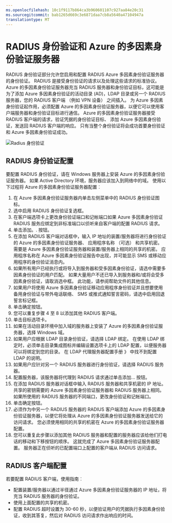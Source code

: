 ```yaml
---
ms.openlocfilehash: 10c1f9117b864ca3b960601107c927aa84e20c31
ms.sourcegitcommit: bab1265d669c3e6871daa7cb8a5640a47104947a
translationtype: MT
---
```

<properties 
    pageTitle="RADIUS 身份验证和 Azure 的多因素身份验证服务器" 
    description="这是部署 RADIUS 身份验证和 Azure 多因素身份验证服务器将协助 Azure 的多因素身份验证页。" 
    services="multi-factor-authentication" 
    documentationCenter="" 
    authors="billmath" 
    manager="stevenpo" 
    editor="curtand"/>

<tags 
    ms.service="multi-factor-authentication" 
    ms.workload="identity" 
    ms.tgt_pltfrm="na" 
    ms.devlang="na" 
    ms.topic="article" 
    ms.date="08/24/2015" 
    ms.author="billmath"/>



# RADIUS 身份验证和 Azure 的多因素身份验证服务器

RADIUS 身份验证部分允许您启用和配置 RADIUS Azure 多因素身份验证服务器的身份验证。 RADIUS 是接受身份验证的请求以及处理这些请求的标准协议。 Azure 的多因素身份验证服务器充当 RADIUS 服务器和身份验证目标，这可能是为了添加 Azure 多因素身份验证的活动目录 (AD)，LDAP 目录或另一个 RADIUS 服务器，您的 RADIUS 客户端 （例如 VPN 设备） 之间插入。 为 Azure 多因素身份验证起作用，必须配置 Azure 的多因素身份验证服务器，以便它可以使用客户端服务器和身份验证目标进行通信。 Azure 的多因素身份验证服务器接受 RADIUS 客户端的请求，验证凭据的身份验证目标、 添加 Azure 多因素身份验证，发送回 RADIUS 客户端的响应。 只有当整个身份验证将会成功首要身份验证和 Azure 多因素身份验证成功。

![Radius 身份验证](./media/multi-factor-authentication-get-started-server-rdg/radius.png)

## RADIUS 身份验证配置

要配置 RADIUS 身份验证，请在 Windows 服务器上安装 Azure 的多因素身份验证服务器。 如果 Active Directory 环境，服务器应该加入到网络中的域。 使用以下过程将 Azure 的多因素身份验证服务器配置︰ 

1. 在 Azure 多因素身份验证服务器内单击左侧菜单中的 RADIUS 身份验证图标。
2. 选中启用 RADIUS 身份验证复选框。
3. 在客户端选项卡上更改身份验证端口和记帐端口如果 Azure 多因素身份验证 RADIUS 服务应绑定到非标准端口以侦听来自客户端的配置 RADIUS 请求。
4. 单击添加。. 按钮。
5. 在添加 RADIUS 客户端对话框中，输入 IP 地址的装置/服务器将进行身份验证的 Azure 的多因素身份验证服务器、 应用程序名称 （可选） 和共享机密。 需要是 Azure 多因素身份验证服务器和装置/服务器上相同的共享的机密。 应用程序名称在 Azure 多因素身份验证报告中出现，并可能显示 SMS 或移动应用程序的身份验证消息内。
6. 如果所有用户已经执行或将导入到服务器和受多因素身份验证，请选中需要多因素身份验证的用户匹配。 如果大量用户不还已导入到服务器和/或将会受多因素身份验证，请取消选中框。 此功能，请参阅帮助文件的其他信息。
7. 如果用户将使用 Azure 多因素身份验证移动应用程序身份验证并且想要使用备用身份验证与带外电话联络、 SMS 或推式通知誓言密码，请选中启用回退誓言标记框。
8. 单击确定按钮。
9. 您可以重复步骤 4 至 8 以添加其他 RADIUS 客户端。
10. 单击目标选项卡。
11. 如果在活动目录环境中加入域的服务器上安装了 Azure 的多因素身份验证服务器，选择 Windows 域。
12. 如果用户应根据 LDAP 目录身份验证，请选择 LDAP 绑定。 在使用 LDAP 绑定时，必须单击目录集成图标并编辑设置选项卡上的 LDAP 配置，以便服务器可以将绑定到您的目录。 在 LDAP 代理服务器配置手册 》 中找不到配置 LDAP 的说明。 
13. 如果用户应针对另一个 RADIUS 服务器进行身份验证，请选择 RADIUS 服务器。
14. 配置服务器，该服务器将代理到 RADIUS 请求通过单击添加... 按钮。
15. 在添加 RADIUS 服务器对话框中输入 RADIUS 服务器和共享机密的 IP 地址。 共享的密钥需要的 Azure 多因素身份验证服务器和 RADIUS 服务器上相同。 如果所使用的 RADIUS 服务器的不同端口，更改身份验证和记帐端口。
16. 单击确定按钮。 
17. 必须作为中另一个 RADIUS 服务器的 RADIUS 客户端添加 Azure 的多因素身份验证服务器，以便它将处理从 Azure 的多因素身份验证服务器发送给它的访问请求。 您必须使用相同的共享的机密在 Azure 的多因素身份验证服务器配置。
18. 您可以重复此步骤以添加其他 RADIUS 服务器和配置的服务器应该给他们打电话的移动和下移按钮的顺序。 这就完成了 Azure 多因素身份验证服务器配置。 服务器正在侦听的已配置端口上配置的客户端从 RADIUS 访问请求。   


## RADIUS 客户端配置

若要配置 RADIUS 客户端，使用指南︰

- 配置装置/服务器以通过半径通过 Azure 多因素身份验证服务器的 IP 地址，将充当 RADIUS 服务器的身份验证。 
- 使用上面配置的共享的机密。 
- 配置 RADIUS 超时设置为 30-60 秒，以便验证用户的凭据执行多因素身份验证，收到其答复，然后对 RADIUS 访问请求作出响应的时间。

